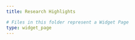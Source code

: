 ```yaml
---
title: Research Highlights

# Files in this folder represent a Widget Page
type: widget_page
---
```

